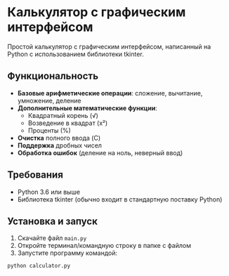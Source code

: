 # Калькулятор с графическим интерфейсом

Простой калькулятор с графическим интерфейсом, написанный на Python с использованием библиотеки tkinter.

## Функциональность

- **Базовые арифметические операции**: сложение, вычитание, умножение, деление
- **Дополнительные математические функции**:
  - Квадратный корень (√)
  - Возведение в квадрат (x²)
  - Проценты (%)
- **Очистка** полного ввода (C)
- **Поддержка** дробных чисел
- **Обработка ошибок** (деление на ноль, неверный ввод)

## Требования

- Python 3.6 или выше
- Библиотека tkinter (обычно входит в стандартную поставку Python)

## Установка и запуск

1. Скачайте файл `main.py`
2. Откройте терминал/командную строку в папке с файлом
3. Запустите программу командой:
```bash
python calculator.py